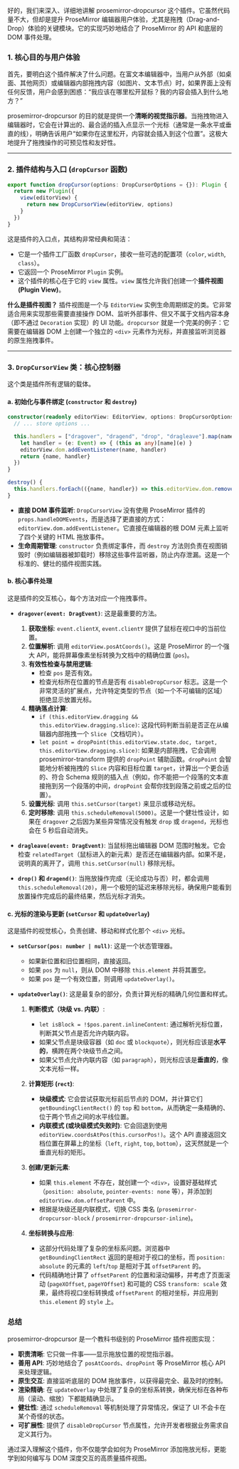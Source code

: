 好的，我们来深入、详细地讲解 prosemirror-dropcursor 这个插件。它虽然代码量不大，但却是提升 ProseMirror 编辑器用户体验，尤其是拖拽（Drag-and-Drop）体验的关键模块。它的实现巧妙地结合了 ProseMirror 的 API 和底层的 DOM 事件处理。

### 1. 核心目的与用户体验

首先，要明白这个插件解决了什么问题。在富文本编辑器中，当用户从外部（如桌面、其他网页）或编辑器内部拖拽内容（如图片、文本节点）时，如果界面上没有任何反馈，用户会感到困惑：“我应该在哪里松开鼠标？我的内容会插入到什么地方？”

prosemirror-dropcursor 的目的就是提供一个**清晰的视觉指示器**。当拖拽物进入编辑器时，它会在计算出的、最合适的插入点显示一个光标（通常是一条水平或垂直的线），明确告诉用户“如果你在这里松开，内容就会插入到这个位置”。这极大地提升了拖拽操作的可预见性和友好性。

---

### 2. 插件结构与入口 (`dropCursor` 函数)

```typescript
export function dropCursor(options: DropCursorOptions = {}): Plugin {
  return new Plugin({
    view(editorView) {
      return new DropCursorView(editorView, options)
    }
  })
}
```

这是插件的入口点，其结构非常经典和简洁：

- 它是一个插件工厂函数 `dropCursor`，接收一些可选的配置项（`color`, `width`, `class`）。
- 它返回一个 ProseMirror `Plugin` 实例。
- 这个插件的核心在于它的 `view` 属性。`view` 属性允许我们创建一个**插件视图 (Plugin View)**。

**什么是插件视图？**
插件视图是一个与 `EditorView` 实例生命周期绑定的类。它非常适合用来实现那些需要直接操作 DOM、监听外部事件、但又不属于文档内容本身（即不通过 `Decoration` 实现）的 UI 功能。`dropcursor` 就是一个完美的例子：它需要在编辑器 DOM 上创建一个独立的 `<div>` 元素作为光标，并直接监听浏览器的原生拖拽事件。

---

### 3. `DropCursorView` 类：核心控制器

这个类是插件所有逻辑的载体。

#### a. 初始化与事件绑定 (`constructor` 和 `destroy`)

```typescript
constructor(readonly editorView: EditorView, options: DropCursorOptions) {
  // ... store options ...

  this.handlers = ["dragover", "dragend", "drop", "dragleave"].map(name => {
    let handler = (e: Event) => { (this as any)[name](e) }
    editorView.dom.addEventListener(name, handler)
    return {name, handler}
  })
}

destroy() {
  this.handlers.forEach(({name, handler}) => this.editorView.dom.removeEventListener(name, handler))
}
```

- **直接 DOM 事件监听**: `DropCursorView` 没有使用 ProseMirror 插件的 `props.handleDOMEvents`，而是选择了更直接的方式：`editorView.dom.addEventListener`。它直接在编辑器的根 DOM 元素上监听了四个关键的 HTML 拖放事件。
- **生命周期管理**: `constructor` 负责绑定事件，而 `destroy` 方法则负责在视图销毁时（例如编辑器被卸载时）移除这些事件监听器，防止内存泄漏。这是一个标准的、健壮的插件视图实践。

#### b. 核心事件处理

这是插件的交互核心，每个方法对应一个拖拽事件。

- **`dragover(event: DragEvent)`**: 这是最重要的方法。

  1.  **获取坐标**: `event.clientX`, `event.clientY` 提供了鼠标在视口中的当前位置。
  2.  **位置解析**: 调用 `editorView.posAtCoords()`。这是 ProseMirror 的一个强大 API，能将屏幕像素坐标转换为文档中的精确位置 (`pos`)。
  3.  **有效性检查与禁用逻辑**:
      - 检查 `pos` 是否有效。
      - 检查光标所在位置的节点是否有 `disableDropCursor` 标志。这是一个非常灵活的扩展点，允许特定类型的节点（如一个不可编辑的区域）拒绝显示放置光标。
  4.  **精确落点计算**:
      - `if (this.editorView.dragging && this.editorView.dragging.slice)`: 这段代码判断当前是否正在从编辑器内部拖拽一个 `Slice`（文档切片）。
      - `let point = dropPoint(this.editorView.state.doc, target, this.editorView.dragging.slice)`: 如果是内部拖拽，它会调用 prosemirror-transform 提供的 `dropPoint` 辅助函数。`dropPoint` 会智能地分析被拖拽的 `Slice` 内容和目标位置 `target`，计算出一个更合适的、符合 Schema 规则的插入点（例如，你不能把一个段落的文本直接拖到另一个段落的中间，`dropPoint` 会帮你找到段落之前或之后的位置）。
  5.  **设置光标**: 调用 `this.setCursor(target)` 来显示或移动光标。
  6.  **定时移除**: 调用 `this.scheduleRemoval(5000)`。这是一个健壮性设计，如果在 `dragover` 之后因为某些异常情况没有触发 `drop` 或 `dragend`，光标也会在 5 秒后自动消失。

- **`dragleave(event: DragEvent)`**: 当鼠标拖出编辑器 DOM 范围时触发。它会检查 `relatedTarget`（鼠标进入的新元素）是否还在编辑器内部。如果不是，说明真的离开了，调用 `this.setCursor(null)` 移除光标。

- **`drop()` 和 `dragend()`**: 当拖放操作完成（无论成功与否）时，都会调用 `this.scheduleRemoval(20)`，用一个极短的延迟来移除光标，确保用户能看到放置操作完成后的最终结果，然后光标才消失。

#### c. 光标的渲染与更新 (`setCursor` 和 `updateOverlay`)

这是插件的视觉核心，负责创建、移动和样式化那个 `<div>` 光标。

- **`setCursor(pos: number | null)`**: 这是一个状态管理器。

  - 如果新位置和旧位置相同，直接返回。
  - 如果 `pos` 为 `null`，则从 DOM 中移除 `this.element` 并将其置空。
  - 如果 `pos` 是一个有效位置，则调用 `updateOverlay()`。

- **`updateOverlay()`**: 这是最复杂的部分，负责计算光标的精确几何位置和样式。

  1.  **判断模式（块级 vs. 内联）**:

      - `let isBlock = !$pos.parent.inlineContent`: 通过解析光标位置，判断其父节点是否允许内联内容。
      - 如果父节点是块级容器（如 `doc` 或 `blockquote`），则光标应该是**水平的**，横跨在两个块级节点之间。
      - 如果父节点允许内联内容（如 `paragraph`），则光标应该是**垂直的**，像文本光标一样。

  2.  **计算矩形 (`rect`)**:

      - **块级模式**: 它会尝试获取光标前后节点的 DOM，并计算它们 `getBoundingClientRect()` 的 `top` 和 `bottom`，从而确定一条精确的、位于两个节点之间的水平线位置。
      - **内联模式 (或块级模式失败时)**: 它会回退到使用 `editorView.coordsAtPos(this.cursorPos!)`。这个 API 直接返回文档位置在屏幕上的坐标（`left`, `right`, `top`, `bottom`），这天然就是一个垂直光标的矩形。

  3.  **创建/更新元素**:

      - 如果 `this.element` 不存在，就创建一个 `<div>`，设置好基础样式（`position: absolute`, `pointer-events: none` 等），并添加到 `editorView.dom.offsetParent` 中。
      - 根据是块级还是内联模式，切换 CSS 类名 (`prosemirror-dropcursor-block` / `prosemirror-dropcursor-inline`)。

  4.  **坐标转换与应用**:
      - 这部分代码处理了复杂的坐标系问题。浏览器中 `getBoundingClientRect` 返回的是相对于视口的坐标，而 `position: absolute` 的元素的 `left`/`top` 是相对于其 `offsetParent` 的。
      - 代码精确地计算了 `offsetParent` 的位置和滚动偏移，并考虑了页面滚动 (`pageXOffset`, `pageYOffset`) 和可能的 CSS `transform: scale` 效果，最终将视口坐标转换成 `offsetParent` 的相对坐标，并应用到 `this.element` 的 `style` 上。

### 总结

prosemirror-dropcursor 是一个教科书级别的 ProseMirror 插件视图实现：

- **职责清晰**: 它只做一件事——显示拖放位置的视觉指示器。
- **善用 API**: 巧妙地结合了 `posAtCoords`、`dropPoint` 等 ProseMirror 核心 API 来处理逻辑。
- **原生交互**: 直接监听底层的 DOM 拖放事件，以获得最完全、最及时的控制。
- **渲染精确**: 在 `updateOverlay` 中处理了复杂的坐标系转换，确保光标在各种布局（滚动、缩放）下都能精确显示。
- **健壮性**: 通过 `scheduleRemoval` 等机制处理了异常情况，保证了 UI 不会卡在某个奇怪的状态。
- **可扩展性**: 提供了 `disableDropCursor` 节点属性，允许开发者根据业务需求自定义其行为。

通过深入理解这个插件，你不仅能学会如何为 ProseMirror 添加拖放光标，更能学到如何编写与 DOM 深度交互的高质量插件视图。
